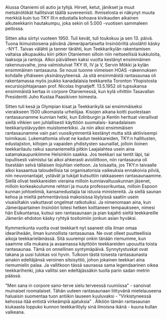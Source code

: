 Alussa Otaniemi oli autio ja tyhjä. Hirvet, ketut, jänikset ja muut metsänötökät hallitsivat täällä 
suvereenisti. Ihmiselosta ei näkynyt muuta merkkiä kuin tuo TKY III:n edustalla kohoava kivikauden 
aikainen alkuteekkarin hautakumpu, joka sekin oli 5.000 -vuotisen sammaleen peitossa. 

Sitten aika siirtyi vuoteen 1950. Tuli kevät, tuli toukokuu ja sen 13. päivä. Tuona ikimuistoisena päivänä 
Jämeräpartaiselta Insinööriltä uloslähti käsky .-NYT. Taivas välähti ja tanner tärähti, kun Teekkarikylän 
rakentamisen valtaisa alkupaukku kiiri pitkin Otaniemen silloin niin neitseellisiä kukkuloita, laaksoja ja 
rantoja. Alkoi päivälleen kaksi vuotta kestänyt ensimmäinen rakennusvaihe, jona valmistuivat TKY III, IV 
ja V, Servin Mökki ja kylän ensimmäinen rantasauna. Se nousi tuonne viimeisen HOAS -rakennuksen 
kohdalle ylhäiseen yksinäisyyteensä. Ja sitä ensimmäistä rantasaunaa oli rakentamassa myös joukko 
kanadalaisia teekkareita Toronton Yliopistosta excursiojohtajanaan prof. Nicolas Ingnatjeff. 13.5.1952 oli 
tupsukansa ensimmäistä kertaa in corpore Otaniemessä, kun kylä vihittiin Tasavallan Presidentti Juho 
Kustaa Paasikiven toimesta. 

Sitten tuli kesä ja Olympian kisat ja Teekkarikylä sai ensimmäiseksi vieraikseen 1500 ulkomaista 
urheilijaa. Kisojen aikana koitti puolestaan rantasaunamme kunnian hetki, kun Edinburgin ja Kentin 
herttuat vierailivat siellä vihkien sen juhlallisesti käyttöön suomalais- kanadalaisen teekkariystävyyden 
muistomerkiksi.  Ja niin alkoi ensimmäisen rantasaunamme vain pari vuosikymmentä kestänyt mutta sitä 
aktiivisempi toimikausi. Lukemattomia olivat ne kadun teekkareiden, TKY:n hallitusten, edustajiston, 
kiltojen ja vapaiden yhdistysten saunaillat, jolloin iloinen teekkarilaulu raikui saunaniemeltä pitkin 
Laajalahtea usein aina satamakaupunkiimme Helsinkiin saakka. Jos teekkari sai tentit läpi, tai lopullisesti 
valmistui tai aikoi ahkerasti avioliittoon, niin rantasauna oli itsestään selvä tällaisen ilojuhlan viettoon. 
Ja toisaalta, jos TKY:n taivaalle alkoi kasaantua taloudellisia tai organisatorisia vaikeuksia ennakoivia 
pilviä, niin neuvonantajat, ystävät ja tukijat kutsuttiin rakkaaseen rantasaunaamme. Siellä olivat 
teekkareiden vieraina milloin kunniavaltuuskunnan jäsenet, milloin korkeakoulumme rehtori ja muuta 
professorikuntaa, milloin Espoon kunnan johtoelimiä, kansanedustajia tai istuvia ministereitä. Ja siellä 
saunan kehoa ja mieltä pehmentävissä makoisissa löylyissä saatiin usein visaisiltakin vaikuttavat ongelmat 
ratkotuiksi. Ja nimenomaan aina, kun Jämeräpartainen Insinööri totesi hetken koittaneen tempaukseen, 
nimesi hän Esikuntansa, kutsui sen rantasaunaan ja pian kajahti sieltä teekkareille Jämerän ehdoton käsky 
ryhtyä tositoimiin jonkun asian hyväksi.

Kymmenkunta vuotta ovat teekkarit nyt saaneet olla ilman omaa ideariiheään, ilman kunnollista 
rantasaunaa. Ne ovat olleet puutteellisia aikoja teekkarielämässä.  Sitä suurempi onkin tänään riemumme, 
kun saamme olla mukana ja avaamassa käyttöön teekkareiden upouutta toista rantasaunaa. Tämä on 
onnellinen syntymäpäivä. Synnytystuskat ovat takana ja uusi tulokas voi hyvin.  Tulkoon tästä toisesta 
rantasaunasta ainakin edeltäjänsä veroinen sitsisyttiö, johon jokainen teekkari aina riemumielin palaa. Ja 
vallitkoon tässä saunassa sama legendaarinen oikea teekkarihenki, joka vallitsi sen edeltäjässäkin tuolla 
parin sadan metrin päässä. 

"Men sana in corpore sano-terve sielu terveessä ruumiissa" - sanoivat muinaiset roomalaiset. Tähän uuteen 
rantasaunaan liittyvänä mietelauseena haluaisin suomentaa tuon antiikin lauseen kuuluvaksi - 
"Virkistyneessä kehossa itää entistä virkeämpiä ajatuksia" .  Älköön tämän rantasaunan kiukaasta loppuko 
kunnon teekkarilöyly sinä ilmoisna ikänä - kuuna kullan valkeana.